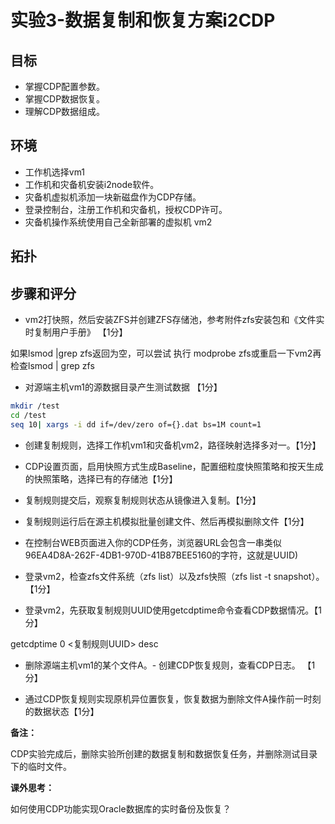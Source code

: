 # 实验3-数据复制和恢复方案i2CDP

## 目标

- 掌握CDP配置参数。
- 掌握CDP数据恢复。
- 理解CDP数据组成。

## 环境

- 工作机选择vm1
- 工作机和灾备机安装i2node软件。
- 灾备机虚拟机添加一块新磁盘作为CDP存储。
- 登录控制台，注册工作机和灾备机，授权CDP许可。
- 灾备机操作系统使用自己全新部署的虚拟机 vm2

## 拓扑

## 步骤和评分

- vm2打快照，然后安装ZFS并创建ZFS存储池，参考附件zfs安装包和《文件实时复制用户手册》 【1分】

如果lsmod |grep zfs返回为空，可以尝试 执行 modprobe zfs或重启一下vm2再检查lsmod | grep zfs

- 对源端主机vm1的源数据目录产生测试数据 【1分】

```Bash
mkdir /test
cd /test
seq 10| xargs -i dd if=/dev/zero of={}.dat bs=1M count=1
```

- 创建复制规则，选择工作机vm1和灾备机vm2，路径映射选择多对一。【1分】

- CDP设置页面，启用快照方式生成Baseline，配置细粒度快照策略和按天生成的快照策略，选择已有的存储池【1分】

- 复制规则提交后，观察复制规则状态从镜像进入复制。【1分】

- 复制规则运行后在源主机模拟批量创建文件、然后再模拟删除文件【1分】

- 在控制台WEB页面进入你的CDP任务，浏览器URL会包含一串类似96EA4D8A-262F-4DB1-970D-41B87BEE5160的字符，这就是UUID)

- 登录vm2，检查zfs文件系统（zfs list）以及zfs快照（zfs list -t snapshot）。【1分】

- 登录vm2，先获取复制规则UUID使用getcdptime命令查看CDP数据情况。【1分】

getcdptime 0 <复制规则UUID> desc

- 删除源端主机vm1的某个文件A。- 创建CDP恢复规则，查看CDP日志。 【1分】

- 通过CDP恢复规则实现原机异位置恢复，恢复数据为删除文件A操作前一时刻的数据状态【1分】

**备注：**

CDP实验完成后，删除实验所创建的数据复制和数据恢复任务，并删除测试目录下的临时文件。

**课外思考：**

如何使用CDP功能实现Oracle数据库的实时备份及恢复？


